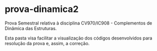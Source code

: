 # prova-dinamica2
Prova Semestral relativa à disciplina CV970/IC908 - Complementos de Dinâmica das Estruturas.

Esta pasta visa facilitar a visualização dos códigos desenvolvidos para resolução da prova e, assim, a correção.  
